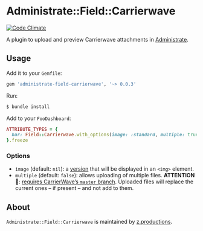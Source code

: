 # Administrate::Field::Carrierwave

[![Code Climate](https://codeclimate.com/github/z-productions/administrate-field-carrierwave/badges/gpa.svg)](https://codeclimate.com/github/z-productions/administrate-field-carrierwave)

A plugin to upload and preview Carrierwave attachments in [Administrate].

## Usage

Add it to your `Gemfile`:

```ruby
gem 'administrate-field-carrierwave', '~> 0.0.3'
```

Run:

```bash
$ bundle install
```

Add to your `FooDashboard`:

```ruby
ATTRIBUTE_TYPES = {
  bar: Field::Carrierwave.with_options(image: :standard, multiple: true)
}.freeze
```
### Options

* `image` (default: `nil`): a [version] that will be displayed in an `<img>` element.
* `multiple` (default: `false`): allows uploading of multiple files. **ATTENTION 🚨**: [requires CarrierWave’s `master` branch](https://github.com/carrierwaveuploader/carrierwave#multiple-file-uploads). Uploaded files will replace the current ones – if present – and not add to them.

## About

`Administrate::Field::Carrierwave` is maintained by [z.productions].

[Administrate]: https://github.com/thoughtbot/administrate
[version]: https://github.com/carrierwaveuploader/carrierwave#adding-versions
[z.productions]: https://www.z.productions/
